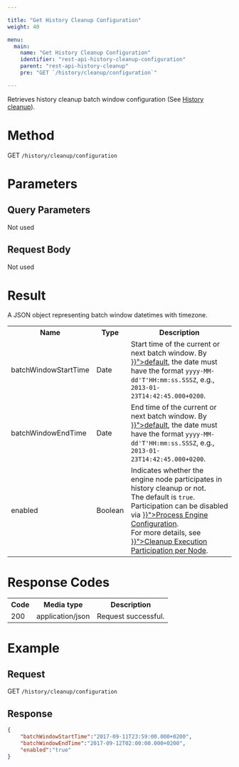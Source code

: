 ```yaml
---

title: "Get History Cleanup Configuration"
weight: 40

menu:
  main:
    name: "Get History Cleanup Configuration"
    identifier: "rest-api-history-cleanup-configuration"
    parent: "rest-api-history-cleanup"
    pre: "GET `/history/cleanup/configuration`"

---
```


Retrieves history cleanup batch window configuration (See [History cleanup](../../user-guide/process-engine/history.md#history-cleanup">}})).


# Method

GET `/history/cleanup/configuration`


# Parameters

## Query Parameters

Not used

## Request Body

Not used

# Result

A JSON object representing batch window datetimes with timezone.

<table class="table table-striped">
  <tr>
    <th>Name</th>
    <th>Type</th>
    <th>Description</th>
  </tr>
  <tr>
    <td>batchWindowStartTime</td>
    <td>Date</td>
    <td>Start time of the current or next batch window. By <a href="../../reference/rest/overview/date-format.md" >}}">default</a>,
        the date must have the format <code>yyyy-MM-dd'T'HH:mm:ss.SSSZ</code>, e.g., 
        <code>2013-01-23T14:42:45.000+0200</code>.
    </td>
  </tr>
  <tr>
    <td>batchWindowEndTime</td>
    <td>Date</td>
    <td>End time of the current or next batch window. By <a href="../../reference/rest/overview/date-format.md" >}}">default</a>,
        the date must have the format <code>yyyy-MM-dd'T'HH:mm:ss.SSSZ</code>, e.g., 
        <code>2013-01-23T14:42:45.000+0200</code>.
    </td>
  </tr>
  <tr>
    <td>enabled</td>
    <td>Boolean</td>
    <td>
      Indicates whether the engine node participates in history cleanup or not.<br>
      The default is <code>true</code>. Participation can be disabled via <a href="../../reference/deployment-descriptors/tags/process-engine.md#history-cleanup-enabled" >}}">Process Engine Configuration</a>.<br>
      For more details, see <a href="../../user-guide/process-engine/history.md#cleanup-execution-participation-per-node" >}}">Cleanup Execution Participation per Node</a>.
    </td>
  </tr>
</table>

# Response Codes

<table class="table table-striped">
  <tr>
    <th>Code</th>
    <th>Media type</th>
    <th>Description</th>
  </tr>
  <tr>
    <td>200</td>
    <td>application/json</td>
    <td>Request successful.</td>
  </tr>
</table>

# Example

## Request

GET `/history/cleanup/configuration`

## Response

```json
{
    "batchWindowStartTime":"2017-09-11T23:59:00.000+0200",
    "batchWindowEndTime":"2017-09-12T02:00:00.000+0200",
    "enabled":"true"
}
```
